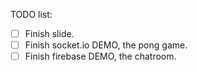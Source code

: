 TODO list:
- [ ] Finish slide.
- [ ] Finish socket.io DEMO, the pong game.
- [ ] Finish firebase DEMO, the chatroom.
